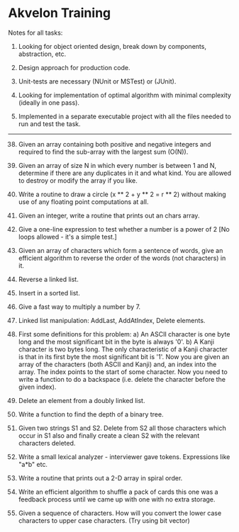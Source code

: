 # Akvelon Training

Notes for all tasks:
1) Looking for object oriented design, break down by components, abstraction, etc.

2) Design approach for production code.

3) Unit-tests are necessary (NUnit or MSTest) or (JUnit).

4) Looking for implementation of optimal algorithm with minimal complexity (ideally in one pass).

5) Implemented in a separate executable project with all the files needed to run and test the task.

___

38. Given an array containing both positive and negative integers and required to find the sub-array
with the largest sum (O(N)).

39. Given an array of size N in which every number is between 1 and N, determine if there are any
duplicates in it and what kind. You are allowed to destroy or modify the array if you like.

40. Write a routine to draw a circle (x ** 2 + y ** 2 = r ** 2) without making use of any floating point
computations at all.

41. Given an integer, write a routine that prints out an chars array.

42. Give a one-line expression to test whether a number is a power of 2 [No loops allowed - it's a
simple test.]

43. Given an array of characters which form a sentence of words, give an efficient algorithm to reverse
the order of the words (not characters) in it.

44. Reverse a linked list.

45. Insert in a sorted list.

46. Give a fast way to multiply a number by 7.

47. Linked list manipulation: AddLast, AddAtIndex, Delete elements.

48. First some definitions for this problem: a) An ASCII character is one byte long and the most
significant bit in the byte is always '0'. b) A Kanji character is two bytes long. The only characteristic of a
Kanji character is that in its first byte the most significant bit is '1'. Now you are given an array of the
characters (both ASCII and Kanji) and, an index into the array. The index points to the start of some
character. Now you need to write a function to do a backspace (i.e. delete the character before the given
index).

49. Delete an element from a doubly linked list.

50. Write a function to find the depth of a binary tree.

51. Given two strings S1 and S2. Delete from S2 all those characters which occur in S1 also and finally
create a clean S2 with the relevant characters deleted.

52. Write a small lexical analyzer - interviewer gave tokens. Expressions like "a*b" etc.

53. Write a routine that prints out a 2-D array in spiral order.

54. Write an efficient algorithm to shuffle a pack of cards this one was a feedback process until we
came up with one with no extra storage.

55. Given a sequence of characters. How will you convert the lower case characters to upper case
characters. (Try using bit vector)
